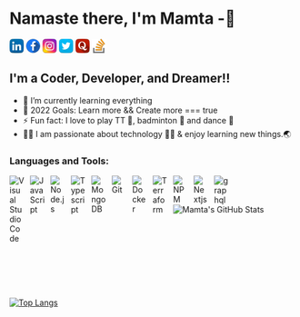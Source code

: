 # Namaste there, I'm Mamta -👋 


[![Professional network](images/social/linkedin.png)](https://www.linkedin.com/in/mamta-kumari-01b1779b/)
[![Social utility](images/social/facebook.png)](https://m.facebook.com/mamta925)
[![Share media](images/social/instagram.png)](https://www.instagram.com/mamta_rajput_08/)
[![Let's Tweet](images/social/twitter.png)](https://twitter.com/mamta_rathore_)
[![Social question and answer](images/social/quora.png)](https://www.quora.com/profile/Mamta-Rathore-11)
[![Learn Build and Share](images/social/stackoverflow.png)](https://stackoverflow.com/users/7561566/mamta)
## I'm a Coder, Developer, and Dreamer!!

- 🌱 I’m currently learning everything
- 🥅 2022 Goals: Learn more && Create more  === true
- ⚡ Fun fact: I love to play TT 🏓, badminton 🏸 and dance 💃
- 🦹‍♀️ I am passionate about technology 👩‍💻 & enjoy learning new things.🌏 </br>
### Languages and Tools:

<img align="left" alt="Visual Studio Code" width="26px" src="https://cdn.jsdelivr.net/gh/devicons/devicon/icons/vscode/vscode-original.svg" style="padding-right:10px;" />
<img align="left" alt="JavaScript" width="26px" src="https://cdn.jsdelivr.net/gh/devicons/devicon/icons/javascript/javascript-original.svg" style="padding-right:10px;" />
<img align="left" alt="Node.js" width="26px" src="https://cdn.jsdelivr.net/gh/devicons/devicon/icons/nodejs/nodejs-original.svg" style="padding-right:10px;" />
<img align="left" alt="Typescript" width="26px" src="https://cdn.jsdelivr.net/gh/devicons/devicon/icons/typescript/typescript-original.svg" style="padding-right:10px;" />
<img align="left" alt="MongoDB" width="26px" src="https://cdn.jsdelivr.net/gh/devicons/devicon/icons/mongodb/mongodb-original.svg" style="padding-right:10px;" />
<img align="left" alt="Git" width="26px" src="https://cdn.jsdelivr.net/gh/devicons/devicon/icons/git/git-original.svg" style="padding-right:10px;" />
<img align="left" alt="Docker" width="26px" src="https://cdn.jsdelivr.net/gh/devicons/devicon/icons/docker/docker-original.svg" style="padding-right:10px;" />
<img align="left" alt="Terraform" width="26px" src="https://cdn.jsdelivr.net/gh/devicons/devicon/icons/terraform/terraform-original.svg" style="padding-right:10px;" />
<img align="left" alt="NPM" width="26px" src="https://cdn.jsdelivr.net/gh/devicons/devicon/icons/npm/npm-original-wordmark.svg" style="padding-right:10px;" />
<img align="left" alt="Nextjs" width="26px" src="https://cdn.jsdelivr.net/gh/devicons/devicon/icons/nextjs/nextjs-original.svg" style="padding-right:10px;" />
<img align="left" alt="graphql" width="26px" src="https://cdn.jsdelivr.net/gh/devicons/devicon/icons/graphql/graphql-plain-wordmark.svg" style="padding-right:10px;" />


<br />
<br />


<img align="left" alt="Mamta's GitHub Stats" src="https://github-readme-stats.vercel.app/api?username=mamta925&show_icons=true&hide_border=false&title_color=ff652f&icon_color=FFE400&bg_color=09131B&text_color=ffffff&border_color=0c1a25" />

<br /><br /><br /><br /><br /><br /><br /><br /><br />

[![Top Langs](https://github-readme-stats.vercel.app/api/top-langs/?username=mamta925&layout=compact&theme=dark)](https://github.com/mamta925)

